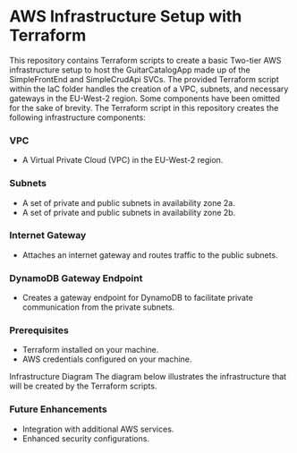 # AWS Infrastructure Setup with Terraform

This repository contains Terraform scripts to create a basic Two-tier AWS infrastructure setup to host the GuitarCatalogApp made up of the SimpleFrontEnd and SimpleCrudApi SVCs. The provided Terraform script within the IaC folder handles the creation of a VPC, subnets, and necessary gateways in the EU-West-2 region. Some components have been omitted for the sake of brevity. The Terraform script in this repository creates the following infrastructure components:

### VPC
- A Virtual Private Cloud (VPC) in the EU-West-2 region.

### Subnets
- A set of private and public subnets in availability zone 2a.
- A set of private and public subnets in availability zone 2b.

### Internet Gateway
- Attaches an internet gateway and routes traffic to the public subnets.

### DynamoDB Gateway Endpoint
- Creates a gateway endpoint for DynamoDB to facilitate private communication from the private subnets.

### Prerequisites
- Terraform installed on your machine.
- AWS credentials configured on your machine.

Infrastructure Diagram
The diagram below illustrates the infrastructure that will be created by the Terraform scripts.

### Future Enhancements
- Integration with additional AWS services.
- Enhanced security configurations.